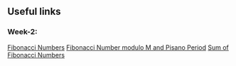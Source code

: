 ## Useful links
### Week-2:
[Fibonacci Numbers](https://www.geeksforgeeks.org/program-for-nth-fibonacci-number/)
[Fibonacci Number modulo M and Pisano Period](https://www.geeksforgeeks.org/fibonacci-number-modulo-m-and-pisano-period/)
[Sum of Fibonacci Numbers](https://www.geeksforgeeks.org/sum-fibonacci-numbers/)
